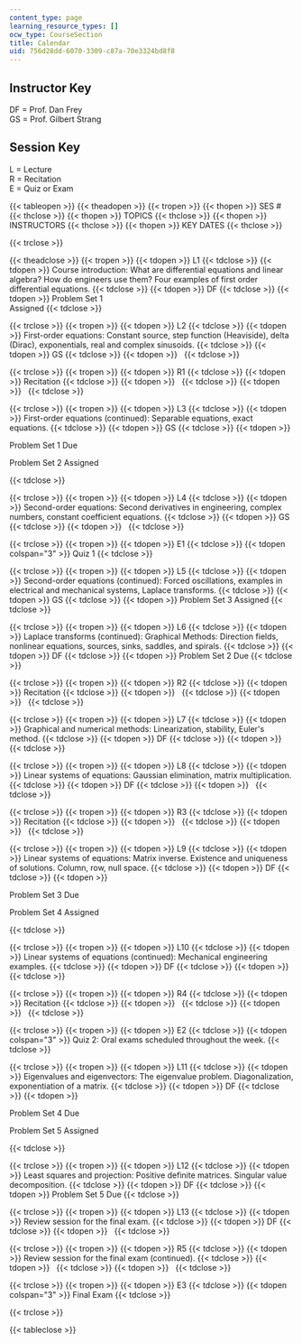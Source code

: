 ```yaml
---
content_type: page
learning_resource_types: []
ocw_type: CourseSection
title: Calendar
uid: 756d28dd-6070-3309-c87a-70e3324bd8f8
---
```


Instructor Key
--------------

DF = Prof. Dan Frey  
GS = Prof. Gilbert Strang

Session Key
-----------

L = Lecture  
R = Recitation  
E = Quiz or Exam

{{< tableopen >}}
{{< theadopen >}}
{{< tropen >}}
{{< thopen >}}
SES #
{{< thclose >}}
{{< thopen >}}
TOPICS
{{< thclose >}}
{{< thopen >}}
INSTRUCTORS
{{< thclose >}}
{{< thopen >}}
KEY DATES
{{< thclose >}}

{{< trclose >}}

{{< theadclose >}}
{{< tropen >}}
{{< tdopen >}}
L1
{{< tdclose >}}
{{< tdopen >}}
Course introduction: What are differential equations and linear algebra? How do engineers use them? Four examples of first order differential equations.
{{< tdclose >}}
{{< tdopen >}}
DF
{{< tdclose >}}
{{< tdopen >}}
Problem Set 1  
Assigned
{{< tdclose >}}

{{< trclose >}}
{{< tropen >}}
{{< tdopen >}}
L2
{{< tdclose >}}
{{< tdopen >}}
First-order equations: Constant source, step function (Heaviside), delta (Dirac), exponentials, real and complex sinusoids.
{{< tdclose >}}
{{< tdopen >}}
GS
{{< tdclose >}}
{{< tdopen >}}
 
{{< tdclose >}}

{{< trclose >}}
{{< tropen >}}
{{< tdopen >}}
R1
{{< tdclose >}}
{{< tdopen >}}
Recitation
{{< tdclose >}}
{{< tdopen >}}
 
{{< tdclose >}}
{{< tdopen >}}
 
{{< tdclose >}}

{{< trclose >}}
{{< tropen >}}
{{< tdopen >}}
L3
{{< tdclose >}}
{{< tdopen >}}
First-order equations (continued): Separable equations, exact equations.
{{< tdclose >}}
{{< tdopen >}}
GS
{{< tdclose >}}
{{< tdopen >}}


Problem Set 1 Due

Problem Set 2 Assigned


{{< tdclose >}}

{{< trclose >}}
{{< tropen >}}
{{< tdopen >}}
L4
{{< tdclose >}}
{{< tdopen >}}
Second-order equations: Second derivatives in engineering, complex numbers, constant coefficient equations.
{{< tdclose >}}
{{< tdopen >}}
GS
{{< tdclose >}}
{{< tdopen >}}
 
{{< tdclose >}}

{{< trclose >}}
{{< tropen >}}
{{< tdopen >}}
E1
{{< tdclose >}}
{{< tdopen colspan="3" >}}
Quiz 1
{{< tdclose >}}

{{< trclose >}}
{{< tropen >}}
{{< tdopen >}}
L5
{{< tdclose >}}
{{< tdopen >}}
Second-order equations (continued): Forced oscillations, examples in electrical and mechanical systems, Laplace transforms.
{{< tdclose >}}
{{< tdopen >}}
GS
{{< tdclose >}}
{{< tdopen >}}
Problem Set 3 Assigned
{{< tdclose >}}

{{< trclose >}}
{{< tropen >}}
{{< tdopen >}}
L6
{{< tdclose >}}
{{< tdopen >}}
Laplace transforms (continued): Graphical Methods: Direction fields, nonlinear equations, sources, sinks, saddles, and spirals.
{{< tdclose >}}
{{< tdopen >}}
DF
{{< tdclose >}}
{{< tdopen >}}
Problem Set 2 Due
{{< tdclose >}}

{{< trclose >}}
{{< tropen >}}
{{< tdopen >}}
R2
{{< tdclose >}}
{{< tdopen >}}
Recitation
{{< tdclose >}}
{{< tdopen >}}
 
{{< tdclose >}}
{{< tdopen >}}
 
{{< tdclose >}}

{{< trclose >}}
{{< tropen >}}
{{< tdopen >}}
L7
{{< tdclose >}}
{{< tdopen >}}
Graphical and numerical methods: Linearization, stability, Euler's method.
{{< tdclose >}}
{{< tdopen >}}
DF
{{< tdclose >}}
{{< tdopen >}}
 
{{< tdclose >}}

{{< trclose >}}
{{< tropen >}}
{{< tdopen >}}
L8
{{< tdclose >}}
{{< tdopen >}}
Linear systems of equations: Gaussian elimination, matrix multiplication.
{{< tdclose >}}
{{< tdopen >}}
DF
{{< tdclose >}}
{{< tdopen >}}
 
{{< tdclose >}}

{{< trclose >}}
{{< tropen >}}
{{< tdopen >}}
R3
{{< tdclose >}}
{{< tdopen >}}
Recitation
{{< tdclose >}}
{{< tdopen >}}
 
{{< tdclose >}}
{{< tdopen >}}
 
{{< tdclose >}}

{{< trclose >}}
{{< tropen >}}
{{< tdopen >}}
L9
{{< tdclose >}}
{{< tdopen >}}
Linear systems of equations: Matrix inverse. Existence and uniqueness of solutions. Column, row, null space.
{{< tdclose >}}
{{< tdopen >}}
DF
{{< tdclose >}}
{{< tdopen >}}


Problem Set 3 Due

Problem Set 4 Assigned


{{< tdclose >}}

{{< trclose >}}
{{< tropen >}}
{{< tdopen >}}
L10
{{< tdclose >}}
{{< tdopen >}}
Linear systems of equations (continued): Mechanical engineering examples.
{{< tdclose >}}
{{< tdopen >}}
DF
{{< tdclose >}}
{{< tdopen >}}
 
{{< tdclose >}}

{{< trclose >}}
{{< tropen >}}
{{< tdopen >}}
R4
{{< tdclose >}}
{{< tdopen >}}
Recitation
{{< tdclose >}}
{{< tdopen >}}
 
{{< tdclose >}}
{{< tdopen >}}
 
{{< tdclose >}}

{{< trclose >}}
{{< tropen >}}
{{< tdopen >}}
E2
{{< tdclose >}}
{{< tdopen colspan="3" >}}
Quiz 2: Oral exams scheduled throughout the week.
{{< tdclose >}}

{{< trclose >}}
{{< tropen >}}
{{< tdopen >}}
L11
{{< tdclose >}}
{{< tdopen >}}
Eigenvalues and eigenvectors: The eigenvalue problem. Diagonalization, exponentiation of a matrix.
{{< tdclose >}}
{{< tdopen >}}
DF
{{< tdclose >}}
{{< tdopen >}}


Problem Set 4 Due

Problem Set 5 Assigned


{{< tdclose >}}

{{< trclose >}}
{{< tropen >}}
{{< tdopen >}}
L12
{{< tdclose >}}
{{< tdopen >}}
Least squares and projection: Positive definite matrices. Singular value decomposition.
{{< tdclose >}}
{{< tdopen >}}
DF
{{< tdclose >}}
{{< tdopen >}}
Problem Set 5 Due
{{< tdclose >}}

{{< trclose >}}
{{< tropen >}}
{{< tdopen >}}
L13
{{< tdclose >}}
{{< tdopen >}}
Review session for the final exam.
{{< tdclose >}}
{{< tdopen >}}
DF
{{< tdclose >}}
{{< tdopen >}}
 
{{< tdclose >}}

{{< trclose >}}
{{< tropen >}}
{{< tdopen >}}
R5
{{< tdclose >}}
{{< tdopen >}}
Review session for the final exam (continued).
{{< tdclose >}}
{{< tdopen >}}
 
{{< tdclose >}}
{{< tdopen >}}
 
{{< tdclose >}}

{{< trclose >}}
{{< tropen >}}
{{< tdopen >}}
E3
{{< tdclose >}}
{{< tdopen colspan="3" >}}
Final Exam
{{< tdclose >}}

{{< trclose >}}

{{< tableclose >}}